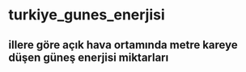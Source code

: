 # turkiye_gunes_enerjisi

## illere göre açık hava ortamında metre kareye düşen güneş enerjisi miktarları
